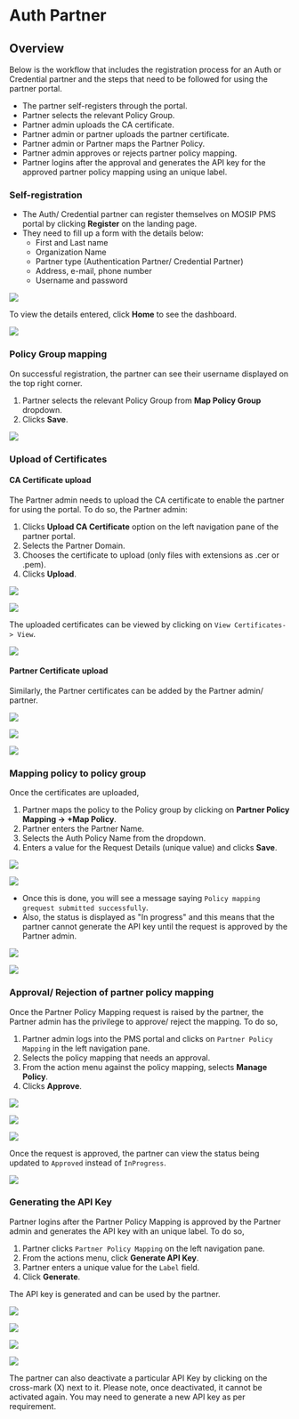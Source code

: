 # Auth Partner

## Overview

Below is the workflow that includes the registration process for an Auth or Credential partner and the steps that need to be followed for using the partner portal.

* The partner self-registers through the portal.
* Partner selects the relevant Policy Group.
* Partner admin uploads the CA certificate.
* Partner admin or partner uploads the partner certificate.
* Partner admin or Partner maps the Partner Policy.
* Partner admin approves or rejects partner policy mapping.
* Partner logins after the approval and generates the API key for the approved partner policy mapping using an unique label.

### Self-registration

* The Auth/ Credential partner can register themselves on MOSIP PMS portal by clicking **Register** on the landing page.
* They need to fill up a form with the details below:
  * First and Last name
  * Organization Name
  * Partner type (Authentication Partner/ Credential Partner)
  * Address, e-mail, phone number
  * Username and password

![](../../../../.gitbook/assets/auth-partner-self-register.PNG)

To view the details entered, click **Home** to see the dashboard.

![](<../../../../.gitbook/assets/auth-partner-map-policy-page (1).PNG>)

### Policy Group mapping

On successful registration, the partner can see their username displayed on the top right corner.

1. Partner selects the relevant Policy Group from **Map Policy Group** dropdown.
2. Clicks **Save**.

![](../../../../.gitbook/assets/auth-partner-dashboard.PNG)

### Upload of Certificates

#### CA Certificate upload

The Partner admin needs to upload the CA certificate to enable the partner for using the portal. To do so, the Partner admin:

1. Clicks **Upload CA Certificate** option on the left navigation pane of the partner portal.
2. Selects the Partner Domain.
3. Chooses the certificate to upload (only files with extensions as .cer or .pem).
4. Clicks **Upload**.

![](../../../../.gitbook/assets/ca-cert-data-upload.PNG)

![](../../../../_images/ca-cert-data-success.PNG)

The uploaded certificates can be viewed by clicking on `View Certificates-> View`.

![](../../../../.gitbook/assets/auth-partner-view-cert.PNG)

#### Partner Certificate upload

Similarly, the Partner certificates can be added by the Partner admin/ partner.

![](../../../../.gitbook/assets/auth-partner-upload-cert-page1.PNG)

![](../../../../.gitbook/assets/auth-partner-upload-cert-page2.PNG)

![](../../../../.gitbook/assets/auth-partner-upload-cert-success.PNG)

### Mapping policy to policy group

Once the certificates are uploaded,

1. Partner maps the policy to the Policy group by clicking on **Partner Policy Mapping -> +Map Policy**.
2. Partner enters the Partner Name.
3. Selects the Auth Policy Name from the dropdown.
4. Enters a value for the Request Details (unique value) and clicks **Save**.

![](../../../../.gitbook/assets/auth-partner-policy-mapping-default-page.PNG)

![](../../../../.gitbook/assets/auth-partner-policy-mapping-data.PNG)

* Once this is done, you will see a message saying `Policy mapping grequest submitted successfully`.
* Also, the status is displayed as "In progress" and this means that the partner cannot generate the API key until the request is approved by the Partner admin.

![](../../../../.gitbook/assets/auth-partner-policy-mapping-request-success.PNG)

![](../../../../.gitbook/assets/auth-partner-policy-mapping-page-view.PNG)

### Approval/ Rejection of partner policy mapping

Once the Partner Policy Mapping request is raised by the partner, the Partner admin has the privilege to approve/ reject the mapping. To do so,

1. Partner admin logs into the PMS portal and clicks on `Partner Policy Mapping` in the left navigation pane.
2. Selects the policy mapping that needs an approval.
3. From the action menu against the policy mapping, selects **Manage Policy**.
4. Clicks **Approve**.

![](../../../../.gitbook/assets/partner-admin-policy-mappings-view-policy.PNG)

![](../../../../.gitbook/assets/partner-admin-policy-mappings-manage-policy.PNG)

![](../../../../.gitbook/assets/partner-admin-policy-mappings-approve.PNG)

Once the request is approved, the partner can view the status being updated to `Approved` instead of `InProgress`.

![](../../../../.gitbook/assets/auth-partner-policy-mapping-data-approved.PNG)

### Generating the API Key

Partner logins after the Partner Policy Mapping is approved by the Partner admin and generates the API key with an unique label. To do so,

1. Partner clicks `Partner Policy Mapping` on the left navigation pane.
2. From the actions menu, click **Generate API Key**.
3. Partner enters a unique value for the `Label` field.
4. Click **Generate**.

The API key is generated and can be used by the partner.

![](../../../../.gitbook/assets/auth-partner-generate-apikey-option.PNG)

![](../../../../.gitbook/assets/auth-partner-generate-apikey-page.PNG)

![](../../../../.gitbook/assets/auth-partner-genearted-apikeys-page.PNG)

![](../../../../.gitbook/assets/auth-partner-generate-apikey-success.PNG)

The partner can also deactivate a particular API Key by clicking on the cross-mark (X) next to it. Please note, once deactivated, it cannot be activated again. You may need to generate a new API key as per requirement.
